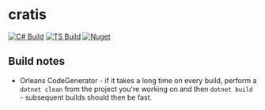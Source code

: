 # cratis

[![C# Build](https://github.com/Cratis/cratis/actions/workflows/dotnet-build.yml/badge.svg)](https://github.com/Cratis/cratis/actions/workflows/dotnet-build.yml)
[![TS Build](https://github.com/Cratis/cratis/actions/workflows/node-build.yml/badge.svg)](https://github.com/Cratis/cratis/actions/workflows/node-build.yml)
[![Nuget](https://img.shields.io/nuget/v/cratis)](http://nuget.org/packages/cratis)


## Build notes

- Orleans CodeGenerator - if it takes a long time on every build, perform a `dotnet clean` from the project you're working on and then `dotnet build` - subsequent builds should then be fast.
